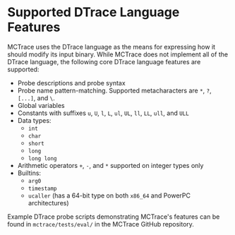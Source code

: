 
Supported DTrace Language Features
==================================

MCTrace uses the DTrace language as the means for expressing how it
should modify its input binary. While MCTrace does not implement all of
the DTrace language, the following core DTrace language features are
supported:

* Probe descriptions and probe syntax
* Probe name pattern-matching. Supported metacharacters are `*`, `?`,
  `[...]`, and `\`.
* Global variables
* Constants with suffixes `u`, `U`, `l`, `L`, `ul`, `UL`, `ll`, `LL`,
  `ull`, and `ULL`
* Data types:
  * `int`
  * `char`
  * `short`
  * `long`
  * `long long`
* Arithmetic operators `+`, `-`, and `*` supported on integer types only
* Builtins:
  * `arg0`
  * `timestamp`
  * `ucaller` (has a 64-bit type on both `x86_64` and PowerPC
    architectures)

Example DTrace probe scripts demonstrating MCTrace's features can be
found in `mctrace/tests/eval/` in the MCTrace GitHub repository.
